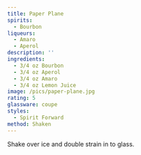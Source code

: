 ```yaml
---
title: Paper Plane
spirits:
  - Bourbon
liqueurs:
  - Amaro
  - Aperol
description: ''
ingredients:
  - 3/4 oz Bourbon
  - 3/4 oz Aperol
  - 3/4 oz Amaro
  - 3/4 oz Lemon Juice
image: /pics/paper-plane.jpg
rating: 5
glassware: coupe
styles:
  - Spirit Forward
method: Shaken
---
```


Shake over ice and double strain in to glass.
